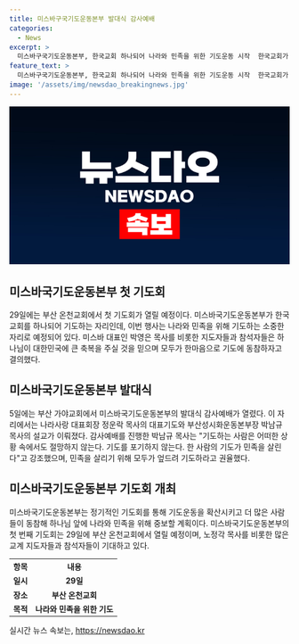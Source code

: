```yaml
---
title: 미스바구국기도운동본부 발대식 감사예배
categories:
  - News
excerpt: >
  미스바구국기도운동본부, 한국교회 하나되어 나라와 민족을 위한 기도운동 시작  한국교회가 하나되어 나라와 민족을 위해 기도하는 미스바구국기도운동본부가 활동을 시작했다. 부산에서 열린 발대식 감사예배에는 여러 교회 지도자들과 참석자들이 참여해 함께 기도운동에 동참했다. 또한, 미스바는 정기적인 기도회를 통해 기도운동을 확산시키고 더 많은 사람들이 동참할 계획이며, 첫 번째 기도회는 29일에 부산 온천교회에서 열릴 예정이다.
feature_text: >
  미스바구국기도운동본부, 한국교회 하나되어 나라와 민족을 위한 기도운동 시작  한국교회가 하나되어 나라와 민족을 위해 기도하는 미스바구국기도운동본부가 활동을 시작했다. 부산에서 열린 발대식 감사예배에는 여러 교회 지도자들과 참석자들이 참여해 함께 기도운동에 동참했다. 또한, 미스바는 정기적인 기도회를 통해 기도운동을 확산시키고 더 많은 사람들이 동참할 계획이며, 첫 번째 기도회는 29일에 부산 온천교회에서 열릴 예정이다.
image: '/assets/img/newsdao_breakingnews.jpg'
---
```


<p><img src="/assets/img/newsdao_breakingnews.jpg" alt="implanttips 속보" /></p>

<h2 data-ke-size="size26">미스바국기도운동본부 첫 기도회</h2>

<p data-ke-size="size16">29일에는 부산 온천교회에서 첫 기도회가 열릴 예정이다. 미스바국기도운동본부가 한국 교회를 하나되어 기도하는 자리인데, 이번 행사는 나라와 민족을 위해 기도하는 소중한 자리로 예정되어 있다. 미스바 대표인 박영은 목사를 비롯한 지도자들과 참석자들은 하나님이 대한민국에 큰 축복을 주실 것을 믿으며 모두가 한마음으로 기도에 동참하자고 결의했다.</p>

<h2 data-ke-size="size26">미스바국기도운동본부 발대식</h2>

<p data-ke-size="size16">5일에는 부산 가야교회에서 미스바국기도운동본부의 발대식 감사예배가 열렸다. 이 자리에서는 나라사랑 대표회장 정운락 목사의 대표기도와 부산성시화운동본부장 박남규 목사의 설교가 이뤄졌다. 감사예배를 진행한 박남규 목사는 "기도하는 사람은 어떠한 상황 속에서도 절망하지 않는다. 기도를 포기하지 않는다. 한 사람의 기도가 민족을 살린다"고 강조했으며, 민족을 살리기 위해 모두가 엎드려 기도하라고 권율했다.</p>

<h2 data-ke-size="size26">미스바국기도운동본부 기도회 개최</h2>

<p data-ke-size="size16">미스바국기도운동본부는 정기적인 기도회를 통해 기도운동을 확산시키고 더 많은 사람들이 동참해 하나님 앞에 나라와 민족을 위해 중보할 계획이다. 미스바국기도운동본부의 첫 번째 기도회는 29일에 부산 온천교회에서 열릴 예정이며, 노정각 목사를 비롯한 많은 교계 지도자들과 참석자들이 기대하고 있다.</p>

<table>
    <tr>
        <th>항목</th>
        <th>내용</th>
    </tr>
    <tr>
        <td style="text-align: center; height: 17px;"><b>일시</b></td>
        <td style="text-align: center; height: 17px;"><b>29일</b></td>
    </tr>
    <tr>
        <td style="text-align: center; height: 17px;"><b>장소</b></td>
        <td style="text-align: center; height: 17px;"><b>부산 온천교회</b></td>
    </tr>
    <tr>
        <td style="text-align: center; height: 17px;"><b>목적</b></td>
        <td style="text-align: center; height: 17px;"><b>나라와 민족을 위한 기도</b></td>
    </tr>
</table>

<p data-ke-size="size16"></p>
실시간 뉴스 속보는, <a href="https://newsdao.kr" rel="dofollow">https://newsdao.kr</a>


